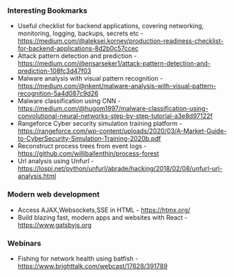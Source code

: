 ### Interesting Bookmarks
* Useful checklist for backend applications, covering networking, monitoring, logging, backups, secrets etc - https://medium.com/@aleksei.kornev/production-readiness-checklist-for-backend-applications-8d2b0c57ccec
* Attack pattern detection and prediction - https://medium.com/@ensarseker1/attack-pattern-detection-and-prediction-108fc3d47f03
* Malware analysis with visual pattern recognition - https://medium.com/@nkent/malware-analysis-with-visual-pattern-recognition-5a4d087c9d26
* Malware classification using CNN - https://medium.com/@hugom1997/malware-classification-using-convolutional-neural-networks-step-by-step-tutorial-a3e8d97122f
* Rangeforce Cyber security simulation training platform - https://rangeforce.com/wp-content/uploads/2020/03/A-Market-Guide-to-CyberSecurity-Simulation-Training-2020b.pdf
* Reconstruct process trees from event logs - https://github.com/williballenthin/process-forest
* Url analysis using Unfurl - https://lospi.net/python/unfurl/abrade/hacking/2018/02/08/unfurl-url-analysis.html

### Modern web development
* Access AJAX,Websockets,SSE in HTML - https://htmx.org/
* Build blazing fast, modern apps and websites with React - https://www.gatsbyjs.org

### Webinars
* Fishing for network health using batfish - https://www.brighttalk.com/webcast/17628/391789
